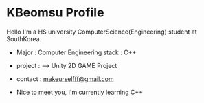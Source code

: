 # KBeomsu Profile
Hello I'm a HS university ComputerScience(Engineering) student at SouthKorea. 

- Major : Computer Engineering stack : C++
- project : --> Unity 2D GAME Project
- contact : makeurselfff@gmail.com

- Nice to meet you, I'm currently learning C++
